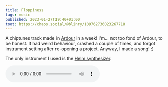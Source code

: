 ```yaml
---
title: Floppiness
tags: music
published: 2023-01-27T19:40+01:00
toot: https://chaos.social/@blinry/109762736023267718
---
```


A chiptunes track made in [Ardour](https://ardour.org) in a week! I'm... not too fond of Ardour, to be honest. It had weird behaviour, crashed a couple of times, and forgot instrument setting after re-opening a project. Anyway, I made a song! :)

The only instrument I used is the [Helm synthesizer](https://tytel.org/helm/).

<audio src="floppiness.mp3" controls>

Thanks to Piko, Moritz and myri for providing feedback, helping make this track better!
